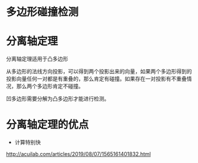 

# 多边形碰撞检测

# 分离轴定理

分离轴定理适用于凸多边形

从多边形的法线方向投影，可以得到两个投影出来的向量，如果两个多边形得到的投影向量任何一对都是有重叠的，那么肯定有碰撞。如果存在一对投影有不重叠情况，那么两个多边形肯定不碰撞。

凹多边形需要分解为凸多边形才能进行检测。

# 分离轴定理的优点

- 计算特别快




http://acuilab.com/articles/2019/08/07/1565161401832.html